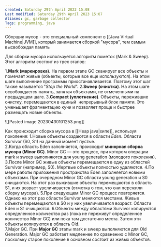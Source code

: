 ```yaml
---
created: Saturday 29th April 2023 15:08
Last modified: Saturday 29th April 2023 15:07
Aliases: gc, garbage collector
Tags: programming, java
---
```



Сборщик мусор - это специальный компонент в [[Java Virtual Machine|JVM]], который занимается сборкой "мусора", тем самым высвобождая память   

Для сборки мусора используется алгоритм пометок (Mark & Sweep). Этот алгоритм состоит из трех этапов:

1.**Mark (маркировка)**. На первом этапе GC сканирует все объекты и помечает живые (объекты, которые все еще используются). На этом шаге выполнение программы приостанавливается. Поэтому этот шаг также называется "*Stop the World*".
2.**Sweep (очистка)**. На этом шаге освобождается память, занятая объектами, не отмеченными на предыдущем шаге.
3.**Compact (уплотнение)**. Объекты, пережившие очистку, перемещаются в единый  непрерывный блок памяти. Это уменьшает фрагментацию кучи и позволяет проще и быстрее размещать новые объекты.

![[Pasted image 20230430101253.png]]

Как происходит сборка мусора в [[Heap java|хипе]], используя поколения:
1.Новые объекты создаются в области *Eden*. Области Survivor (S0, S1) на данный момент пустые.  
2.Когда область Eden заполняется, происходит **минорная сборка мусора (Minor GC)**. Minor GC — это процесс, при котором операции mark и sweep выполняются для young generation (молодого поколения).
3.После Minor GC живые объекты перемещаются в одну из областей Survivor (например, S0). Мертвые объекты полностью удаляются.
4.По мере работы приложения пространство Eden заполняется новыми объектами. При очередном Minor GC области young generation и S0 очищаются. На этот раз выжившие объекты перемещаются в область S1, и их возраст увеличивается (отметка о том, что они пережили сборку мусора).
5.При следующем Minor GC процесс повторяется. Однако на этот раз области Survivor меняются местами. Живые объекты перемещаются в S0 и у них увеличивается возраст. Области Eden и S1 очищаются.
6.Объекты между областями Survivor копируются определенное количество раз (пока не переживут определенное количество Minor GC) или пока там достаточно места. Затем эти объекты копируются в область Old.  
7.Major GC. При **Major GC** этапы mark и sweep выполняются для Old Generation. Major GC работает медленнее по сравнению с Minor GC, поскольку старое поколение в основном состоит из живых объектов.

